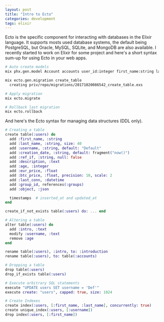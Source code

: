 ```yaml
---
layout: post
title: "Intro to Ecto"
categories: development
tags: elixir
---
```


Ecto is the specific component for interacting with databases in the Elixir language. It supports mosts used database systems, the default being PostgreSQL, but Oracle, MySQL, SQLite, and MongoDB are also available. I recently started to work on Elixir for some project and here's a short syntax sum-up for using Ecto in your web apps.

```bash
# Auto create models
mix phx.gen.model Account accounts user_id:integer first_name:string last_name:string

mix ecto.gen.migration create_table
  creating priv/repo/migrations/20171020086542_create_table.exs

# Apply migration
mix ecto.migrate

# Rollback last migration
mix ecto.rollback
```

And here's the Ecto syntax for managing data structures (DDL only).

```elixir
# Creating a table
create table(:users) do
  add :first_name, :string
  add :last_name, :string, size: 40
  add :username, :string, default: "Default"
  add :creation_date, :string, default: fragment("now()")
  add :ref_if, :string, null: false
  add :description, :text
  add :age, :integer
  add :eur_price, :float
  add :btc_price, :float, precision: 10, scale: 2
  add :last_conn, :datetime
  add :group_id, references(:groups)
  add :object, :json

  timestamps  # inserted_at and updated_at
end

create_if_not_exists table(:users) do: ... end

# Altering a table
alter table(:users) do
  add :intro, :text
  modify :username, :text
  remove :age
end

rename table(:users), :intro, to: :introduction
rename table(:users), to: table(:accounts)

# Dropping a table
drop table(:users)
drop_if_exists table(:users)

# Execute arbitrary SQL statements
execute "UPDATE users SET username = 'Def'"
execute create: "users", capped: true, size: 1024

# Create Indexes
create index(:users, [:first_name, :last_name], concurrently: true)
create unique_index(:users, [:username])
drop index(:users, [:first_name])
```
